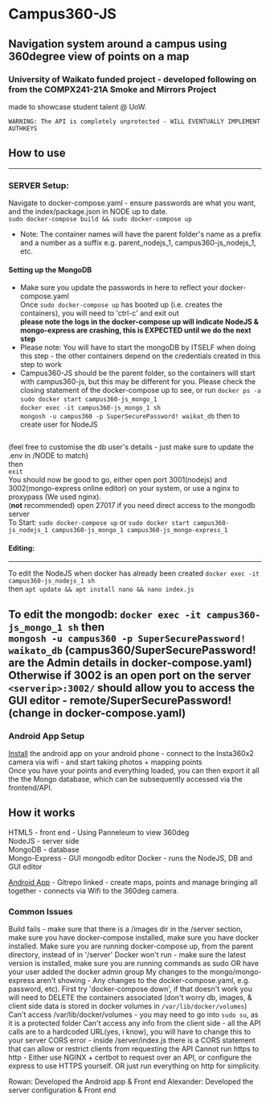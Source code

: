 # Campus360-JS
## Navigation system around a campus using 360degree view of points on a map
### University of Waikato funded project - developed following on from the COMPX241-21A Smoke and Mirrors Project
made to showcase student talent @ UoW.

```WARNING: The API is completely unprotected - WILL EVENTUALLY IMPLEMENT AUTHKEYS```

## How to use
---
### SERVER Setup:
Navigate to docker-compose.yaml - ensure passwords are what you want, and the index/package.json in NODE up to date.   
```sudo docker-compose build && sudo docker-compose up```  
- Note: The container names will have the parent folder's name as a prefix and a number as a suffix e.g. parent_nodejs_1, campus360-js_nodejs_1, etc.  
#### Setting up the MongoDB  
 - Make sure you update the passwords in here to reflect your docker-compose.yaml  
Once ```sudo docker-compose up``` has booted up (i.e. creates the containers), you will need to 'ctrl-c' and exit out   
**please note the logs in the docker-compose up will indicate NodeJS & mongo-express are crashing, this is EXPECTED until we do the next step**  
- Please note: You will have to start the mongoDB by ITSELF when doing this step - the other containers depend on the credentials created in this step to work  
- Campus360-JS should be the parent folder, so the containers will start with campus360-js, but this may be different for you. Please check the closing statement of the docker-compose up to see, or run ```docker ps -a```    
```sudo docker start campus360-js_mongo_1```  
```docker exec -it campus360-js_mongo_1 sh```    
```mongosh -u campus360 -p SuperSecurePassword! waikat_db``` then to create user for NodeJS  
```db.createUser({user:'remote', pwd:'SuperSecurePassword!', roles:[{role:'readWrite', db:'waikato_db'}] });
```  
(feel free to customise the db user's details - just make sure to update the .env in /NODE to match)  
then   
```exit```   
You should now be good to go, either open port 3001(nodejs) and 3002(mongo-express online editor) on your system, or use a nginx to proxypass (We used nginx).  
(**not** recommended) open 27017 if you need direct access to the mongodb server  
To Start: ```sudo docker-compose up``` or ```sudo docker start campus360-js_nodejs_1 campus360-js_mongo_1 campus360-js_mongo-express_1```  

#### Editing:  
---
  To edit the NodeJS when docker has already been created ```docker exec -it campus360-js_nodejs_1 sh```  
  then ```apt update && apt install nano && nano index.js```  
  
  To edit the mongodb: ```docker exec -it campus360-js_mongo_1 sh``` then  
  ```mongosh -u campus360 -p SuperSecurePassword! waikato_db``` (campus360/SuperSecurePassword! are the Admin details in docker-compose.yaml)
   Otherwise if 3002 is an open port on the server ```<serverip>:3002/``` should allow you to access the GUI editor - remote/SuperSecurePassword! (change in docker-compose.yaml)  
---
### Android App Setup
[Install](https://github.com/ChocolateVS/Campus360-MapBuilder) the android app on your android phone - connect to the Insta360x2 camera via wifi - and start taking photos + mapping points   
Once you have your points and everything loaded, you can then export it all the the Mongo database, which can be subsequently accessed via the frontend/API.  

## How it works
HTML5 - front end - Using Panneleum to view 360deg    
NodeJS - server side  
MongoDB - database   
Mongo-Express - GUI mongodb editor
Docker - runs the NodeJS, DB and GUI editor  
  
[Android App](https://github.com/ChocolateVS/Campus360-MapBuilder) - Gitrepo linked - create maps, points and manage bringing all together - connects via Wifi to the 360deg camera.  

### Common Issues
Build fails - make sure that there is a /images dir in the /server section, make sure you have docker-compose installed, make sure you have docker installed. Make sure you are running docker-compose up, from the parent directory, instead of in '/server'
Docker won't run - make sure the latest version is installed, make sure you are running commands as sudo OR have your user added the docker admin group 
My changes to the mongo/mongo-express aren't showing - Any changes to the docker-compose.yaml, e.g. password, etc). First try 'docker-compose down', if that doesn't work you will need to DELETE the containers associated (don't worry db, images, & client side data is stored in docker volumes in ```/var/lib/docker/volumes```)
Can't access /var/lib/docker/volumes - you may need to go into ```sudo su```, as it is a protected folder
Can't access any info from the client side - all the API calls are to a hardcoded URL(yes, i know), you will have to change this to your server
CORS error - inside /server/index.js there is a CORS statement that can allow or restrict clients from requesting the API
Cannot run https to http - Either use NGINX + certbot to request over an API, or configure the express to use HTTPS yourself. OR just run everything on http for simplicity.

Rowan: Developed the Android app & Front end
Alexander: Developed the server configuration & Front end
